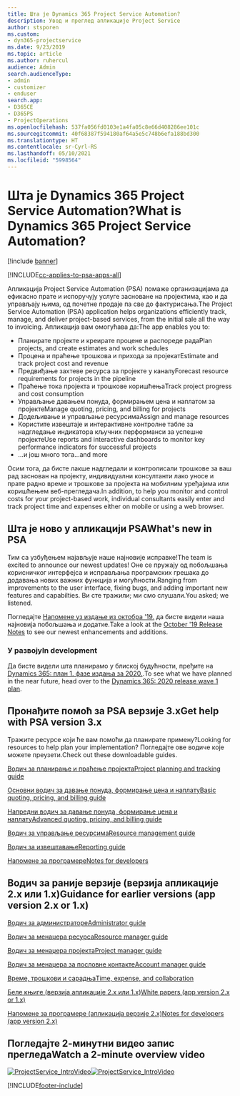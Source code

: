 ```yaml
---
title: Шта је Dynamics 365 Project Service Automation?
description: Увод и преглед апликације Project Service
author: stsporen
ms.custom:
- dyn365-projectservice
ms.date: 9/23/2019
ms.topic: article
ms.author: ruhercul
audience: Admin
search.audienceType:
- admin
- customizer
- enduser
search.app:
- D365CE
- D365PS
- ProjectOperations
ms.openlocfilehash: 537fa056fd0103e1a4fa05c8e66d408286ee101c
ms.sourcegitcommit: 40f68387f594180af64a5e5c748b6efa188bd300
ms.translationtype: HT
ms.contentlocale: sr-Cyrl-RS
ms.lasthandoff: 05/10/2021
ms.locfileid: "5998564"
---
```

# <a name="what-is-dynamics-365-project-service-automation"></a><span data-ttu-id="e954d-103">Шта је Dynamics 365 Project Service Automation?</span><span class="sxs-lookup"><span data-stu-id="e954d-103">What is Dynamics 365 Project Service Automation?</span></span>

[!include [banner](../includes/psa-now-project-operations.md)]

[!INCLUDE[cc-applies-to-psa-apps-all](../includes/cc-applies-to-psa-apps-all.md)]

<span data-ttu-id="e954d-104">Апликација Project Service Automation (PSA) помаже организацијама да ефикасно прате и испоручују услуге засноване на пројектима, као и да управљају њима, од почетне продаје па све до фактурисања.</span><span class="sxs-lookup"><span data-stu-id="e954d-104">The Project Service Automation (PSA) application helps organizations efficiently track, manage, and deliver project-based services, from the initial sale all the way to invoicing.</span></span> <span data-ttu-id="e954d-105">Апликација вам омогућава да:</span><span class="sxs-lookup"><span data-stu-id="e954d-105">The app enables you to:</span></span>

- <span data-ttu-id="e954d-106">Планирате пројекте и креирате процене и распореде рада</span><span class="sxs-lookup"><span data-stu-id="e954d-106">Plan projects, and create estimates and work schedules</span></span>
- <span data-ttu-id="e954d-107">Процена и праћење трошкова и прихода за пројекат</span><span class="sxs-lookup"><span data-stu-id="e954d-107">Estimate and track project cost and revenue</span></span>
- <span data-ttu-id="e954d-108">Предвиђање захтеве ресурса за пројекте у каналу</span><span class="sxs-lookup"><span data-stu-id="e954d-108">Forecast resource requirements for projects in the pipeline</span></span>
- <span data-ttu-id="e954d-109">Праћење тока пројекта и трошкове коришћења</span><span class="sxs-lookup"><span data-stu-id="e954d-109">Track project progress and cost consumption</span></span>
- <span data-ttu-id="e954d-110">Управљање давањем понуда, формирањем цена и наплатом за пројекте</span><span class="sxs-lookup"><span data-stu-id="e954d-110">Manage quoting, pricing, and billing for projects</span></span>
- <span data-ttu-id="e954d-111">Додељивање и управљање ресурсима</span><span class="sxs-lookup"><span data-stu-id="e954d-111">Assign and manage resources</span></span>
- <span data-ttu-id="e954d-112">Користите извештаје и интерактивне контролне табле за надгледање индикатора кључних перформанси за успешне пројекте</span><span class="sxs-lookup"><span data-stu-id="e954d-112">Use reports and interactive dashboards to monitor key performance indicators for successful projects</span></span>
- <span data-ttu-id="e954d-113">...и још много тога</span><span class="sxs-lookup"><span data-stu-id="e954d-113">...and more</span></span>

<span data-ttu-id="e954d-114">Осим тога, да бисте лакше надгледали и контролисали трошкове за ваш рад заснован на пројекту, индивидуални консултанти лако уносе и прате радно време и трошкове за пројекта на мобилним уређајима или коришћењем веб-прегледача.</span><span class="sxs-lookup"><span data-stu-id="e954d-114">In addition, to help you monitor and control costs for your project-based work, individual consultants easily enter and track project time and expenses either on mobile or using a web browser.</span></span>

## <a name="whats-new-in-psa"></a><span data-ttu-id="e954d-115">Шта је ново у апликацији PSA</span><span class="sxs-lookup"><span data-stu-id="e954d-115">What's new in PSA</span></span>
<span data-ttu-id="e954d-116">Тим са узбуђењем најављује наше најновије исправке!</span><span class="sxs-lookup"><span data-stu-id="e954d-116">The team is excited to announce our newest updates!</span></span> <span data-ttu-id="e954d-117">Оне се пружају од побољшања корисничког интерфејса и исправљања програмских грешака до додавања нових важних функција и могућности.</span><span class="sxs-lookup"><span data-stu-id="e954d-117">Ranging from improvements to the user interface, fixing bugs, and adding important new features and capabilties.</span></span> <span data-ttu-id="e954d-118">Ви сте тражили; ми смо слушали.</span><span class="sxs-lookup"><span data-stu-id="e954d-118">You asked; we listened.</span></span>

<span data-ttu-id="e954d-119">Погледајте [Напомене уз издање из октобра '19.](/dynamics365-release-plan/2019wave2/index) да бисте видели наша најновија побољшања и додатке.</span><span class="sxs-lookup"><span data-stu-id="e954d-119">Take a look at the [October '19 Release Notes](/dynamics365-release-plan/2019wave2/index) to see our newest enhancements and additions.</span></span>

### <a name="in-development"></a><span data-ttu-id="e954d-120">У развоју</span><span class="sxs-lookup"><span data-stu-id="e954d-120">In development</span></span>
<span data-ttu-id="e954d-121">Да бисте видели шта планирамо у блиској будућности, пређите на [Dynamics 365: план 1. фазе издања за 2020.](/dynamics365-release-plan/2020wave1/index).</span><span class="sxs-lookup"><span data-stu-id="e954d-121">To see what we have planned in the near future, head over to the [Dynamics 365: 2020 release wave 1 plan](/dynamics365-release-plan/2020wave1/index).</span></span>

## <a name="get-help-with-psa-version-3x"></a><span data-ttu-id="e954d-122">Пронађите помоћ за PSA верзије 3.x</span><span class="sxs-lookup"><span data-stu-id="e954d-122">Get help with PSA version 3.x</span></span>
<span data-ttu-id="e954d-123">Тражите ресурсе који ће вам помоћи да планирате примену?</span><span class="sxs-lookup"><span data-stu-id="e954d-123">Looking for resources to help plan your implementation?</span></span> <span data-ttu-id="e954d-124">Погледајте ове водиче које можете преузети.</span><span class="sxs-lookup"><span data-stu-id="e954d-124">Check out these downloadable guides.</span></span>

 [<span data-ttu-id="e954d-125">Водич за планирање и праћење пројекта</span><span class="sxs-lookup"><span data-stu-id="e954d-125">Project planning and tracking guide</span></span>](../psa/implementation-guides/project-planning-tracking.md)

 [<span data-ttu-id="e954d-126">Основни водич за давање понуда, формирање цена и наплату</span><span class="sxs-lookup"><span data-stu-id="e954d-126">Basic quoting, pricing, and billing guide</span></span>](../psa/implementation-guides/begin-quoting-pricing-billing.md)

 [<span data-ttu-id="e954d-127">Напредни водич за давање понуда, формирање цена и наплату</span><span class="sxs-lookup"><span data-stu-id="e954d-127">Advanced quoting, pricing, and billing guide</span></span>](../psa/implementation-guides/adv-quoting-pricing-billing.md)

 [<span data-ttu-id="e954d-128">Водич за управљање ресурсима</span><span class="sxs-lookup"><span data-stu-id="e954d-128">Resource management guide</span></span>](../psa/implementation-guides/resource-management-guide.md)

 [<span data-ttu-id="e954d-129">Водич за извештавање</span><span class="sxs-lookup"><span data-stu-id="e954d-129">Reporting guide</span></span>](../psa/implementation-guides/reporting-guide.md)

 [<span data-ttu-id="e954d-130">Напомене за програмере</span><span class="sxs-lookup"><span data-stu-id="e954d-130">Notes for developers</span></span>](../psa/developer-guides/overview-dev-notes-v3.x.md)

## <a name="guidance-for-earlier-versions-app-version-2x-or-1x"></a><span data-ttu-id="e954d-131">Водич за раније верзије (верзија апликације 2.x или 1.x)</span><span class="sxs-lookup"><span data-stu-id="e954d-131">Guidance for earlier versions (app version 2.x or 1.x)</span></span>
 [<span data-ttu-id="e954d-132">Водич за администраторе</span><span class="sxs-lookup"><span data-stu-id="e954d-132">Administrator guide</span></span>](../psa/admin-guide.md)

 [<span data-ttu-id="e954d-133">Водич за менаџера ресурса</span><span class="sxs-lookup"><span data-stu-id="e954d-133">Resource manager guide</span></span>](../psa/resource-manager-guide.md)

 [<span data-ttu-id="e954d-134">Водич за менаџера пројекта</span><span class="sxs-lookup"><span data-stu-id="e954d-134">Project manager guide</span></span>](../psa/project-manager-guide.md)

 [<span data-ttu-id="e954d-135">Водич за менаџера за пословне контакте</span><span class="sxs-lookup"><span data-stu-id="e954d-135">Account manager guide</span></span>](../psa/account-manager-guide.md)

 [<span data-ttu-id="e954d-136">Време, трошкови и сарадња</span><span class="sxs-lookup"><span data-stu-id="e954d-136">Time, expense, and collaboration</span></span>](../psa/time-expense-collaboration-guide.md)

 [<span data-ttu-id="e954d-137">Беле књиге (верзија апликације 2.x или 1.x)</span><span class="sxs-lookup"><span data-stu-id="e954d-137">White papers (app version 2.x or 1.x)</span></span>](../psa/white-papers.md)

 [<span data-ttu-id="e954d-138">Напомене за програмере (апликација верзије 2.x)</span><span class="sxs-lookup"><span data-stu-id="e954d-138">Notes for developers (app version 2.x)</span></span>](../psa/developer-guides/add-custom-qoi-forms-v2.x.md)

 ## <a name="watch-a-2-minute-overview-video"></a><span data-ttu-id="e954d-139">Погледајте 2-минутни видео запис прегледа</span><span class="sxs-lookup"><span data-stu-id="e954d-139">Watch a 2-minute overview video</span></span>
 <a name="heroArea"></a> <span data-ttu-id="e954d-140">[![ProjectService_IntroVideo](../psa/media/project-service-intro-video.png "ProjectService_IntroVideo")](https://go.microsoft.com/fwlink/p/?LinkId=799457)</span><span class="sxs-lookup"><span data-stu-id="e954d-140">[![ProjectService_IntroVideo](../psa/media/project-service-intro-video.png "ProjectService_IntroVideo")](https://go.microsoft.com/fwlink/p/?LinkId=799457)</span></span>




[!INCLUDE[footer-include](../includes/footer-banner.md)]